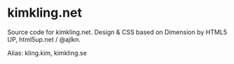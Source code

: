# kimkling.net

Source code for kimkling.net. Design & CSS based on Dimension by HTML5 UP, html5up.net / @ajlkn.

Alias: kling.kim, kimkling.se